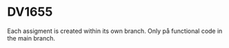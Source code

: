 # DV1655
Each assigment is created within its own branch.
Only på functional code in the main branch.
